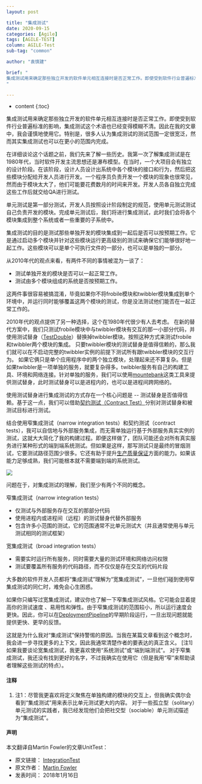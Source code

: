 ```yaml
---
layout: post

title: "集成测试"
date: 2020-09-15
categories: [Agile]
tags: [AGILE-TEST]
column: AGILE-Test
sub-tag: "common"

author: "袁慎建"

brief: "
集成测试用来确定那些独立开发的软件单元相互连接时是否正常工作。即使受到软件行业普遍标准的影响，集成测试这个术语也已经变得模糊不清。因此在我的文章中，我会谨慎地使用它。特别是，很多人认为集成测试的测试范围一定很宽泛，然而其实集成测试也可以在更小的范围内完成。
"

---
```


* content
{:toc}



集成测试用来确定那些独立开发的软件单元相互连接时是否正常工作。即使受到软件行业普遍标准的影响，集成测试这个术语也已经变得模糊不清。因此在我的文章中，我会谨慎地使用它。特别是，很多人认为集成测试的测试范围一定很宽泛，然而其实集成测试也可以在更小的范围内完成。

在详细谈论这个话题之前，我们先来了解一些历史。我第一次了解集成测试是在1980年代，当时软件开发主流思想还是瀑布模型。在当时，一个大项目会有独立的设计阶段。在该阶段，设计人员设计出系统中各个模块的接口和行为，然后把这些模块分配给开发人员进行开发。一个程序员负责开发一个模块的现象也很常见，然而由于模块太大了，他们可能要花费数月的时间来开发。开发人员各自独立完成这些工作后就交给QA进行测试。


单元测试是第一部分测试，开发人员按照设计阶段制定的规范，使用单元测试测试自己负责开发的模块。完成单元测试后，我们将进行集成测试，此时我们会将各个模块集成到整个系统或者一些重要的子系统中。


集成测试的目的是测试那些单独开发的模块集成到一起后是否可以按预期工作。它是通过启动多个模块并针对这些模块运行更高级别的测试来确保它们能够很好地一起工作。这些模块可以是单个可执行文件的一部分，也可以是单独的一部分。

从2010年代的观点来看，有两件不同的事情被混为一谈了：

- 测试单独开发的模块是否可以一起正常工作。
- 测试由多个模块组成的系统是否按预期工作。

这两件事很容易被搞混淆，毕竟如果你不将frobile模块和twibbler模块集成到单个环境中，并运行同时能够覆盖这两个模块的测试，你是没法测试他们能否在一起正常工作的。


2010年代的观点提供了另一种选择，这个在1980年代很少有人去考虑。 在新的替代方案中，我们只测试frobile模块中与twibbler模块有交互的那一小部分代码，并使用测试替身（[TestDouble](https://martinfowler.com/bliki/TestDouble.html)）替换掉twibbler模块。按照这种方式来测试frobile和twibbler两个模块的集成。 只要twibbler模块的测试替身是值得信赖的，那么我们就可以在不启动完整的twibbler实例的前提下测试所有跟twibbler模块的交互行为。 如果它俩只是单个应用程序中的两个独立模块，处理起来还不算复杂。但是如果twibbler是一项单独的服务，就要复杂得多。twibbler服务有自己的构建工具、环境和网络连接。针对单独的服务，我们可以使用[mountebank](http://www.mbtest.org/)这类工具来提供测试替身，此时测试替身可以是进程内的，也可以是进程间跨网络的。


使用测试替身进行集成测试的方式存在一个核心问题是 -- 测试替身是否值得信赖。基于这一点，我们可以借助[契约测试（Contract Test）](https://martinfowler.com/bliki/ContractTest.html)分别对测试替身和被测试目标进行测试。


结合使用窄集成测试（narrow integration tests）和契约测试（contract tests），我可以自信地与外部服务集成，而无需单独运行基于外部服务真实实例的测试，这就大大简化了我的构建过程。即便这样做了，团队可能还会对所有真实服务进行某种形式的端到端系统测试。但如果是这样，那写测试只是最终的冒烟测试，它要测试路径范围少很多。它还有助于提升[生产质量保证](https://martinfowler.com/articles/qa-in-production.html)方面的能力。如果该能力足够成熟，我们可能根本就不需要端到端的系统测试。

![](https://martinfowler.com/bliki/images/integrationTesting/sketch.png)


问题在于，对集成测试的理解，我们至少有两个不同的概念。

窄集成测试（narrow integration tests）

- 仅测试与外部服务存在交互的那部分代码
- 使用进程内或进程间（远程）的测试替身代替外部服务
- 包含许多小范围的测试，它的范围通常不比单元测试大（并且通常使用与单元测试相同的测试框架）


宽集成测试（broad integration tests）

- 需要实时运行所有服务，同时需要大量的测试环境和网络访问权限
- 测试要覆盖所有服务的代码路径，而不仅仅是存在交互的代码片段

大多数的软件开发人员都将“集成测试”理解为“宽集成测试”，一旦他们碰到使用窄集成测试的同仁时，难免会心生困惑。

如果你只编写过宽集成测试，建议你也了解一下窄集成测试风格。它可能会显着提高你的测试速度
、易用性和弹性。由于窄集成测试的范围较小，所以运行速度会更快。因此，你可以在[DeploymentPipeline](https://martinfowler.com/bliki/DeploymentPipeline.html)的早期阶段运行，一旦出现问题就能提供更快、更早的反馈。


这就是为什么我对“集成测试”保持警惕的原因。当我在某篇文章看到这个概念时，我会进一步寻找更多的上下文，因此我通常清楚作者的要表达的真正含义。 [注1]如果我要谈论宽集成测试，我更喜欢使用“系统测试”或“端到端测试”。 对于窄集成测试，我还没有找到更好的名字，不过我确实在使用它（但是我用“窄”来帮助读者理解这些测试的特点）。



#### 注释
1. 注1：尽管我更喜欢将定义聚焦在单独构建的模块的交互上，但我确实偶尔会看到“集成测试”用来表示比单元测试更大的内容。 对于一些孤立型（solitary）单元测试的实践者，我已经发现他们会把社交型（sociable）单元测试描述为“集成测试”。


#### 声明
本文翻译自Martin Fowler的文章UnitTest：

- 原文链接： [IntegrationTest](https://martinfowler.com/bliki/IntegrationTest.html)
- 原文作者： [Martin Fowler](https://martinfowler.com/)
- 发表时间： 2018年1月16日
